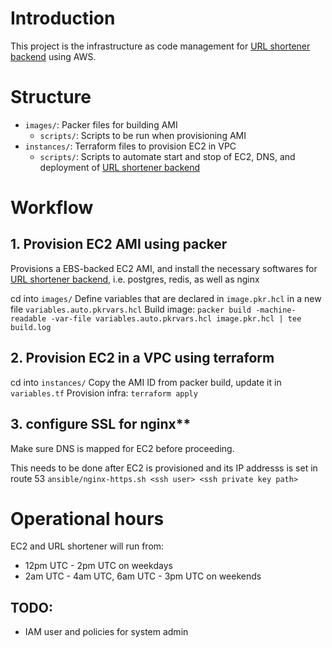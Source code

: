# Introduction
This project is the infrastructure as code management for [URL shortener backend](https://github.com/hanchiang/url-shortener-backend) using AWS.

# Structure
* `images/`: Packer files for building AMI
    * `scripts/`: Scripts to be run when provisioning AMI
* `instances/`: Terraform files to provision EC2 in VPC
    * `scripts/`: Scripts to automate start and stop of EC2, DNS, and deployment of [URL shortener backend](https://github.com/hanchiang/url-shortener-backend)


# Workflow
## 1. Provision EC2 AMI using packer
Provisions a EBS-backed EC2 AMI, and install the necessary softwares for [URL shortener backend](https://github.com/hanchiang/url-shortener-backend), i.e. postgres, redis, as well as nginx

cd into `images/`
Define variables that are declared in `image.pkr.hcl` in a new file `variables.auto.pkrvars.hcl`
Build image: `packer build -machine-readable -var-file variables.auto.pkrvars.hcl image.pkr.hcl | tee build.log`

## 2. Provision EC2 in a VPC using terraform
cd into `instances/`
Copy the AMI ID from packer build, update it in `variables.tf`
Provision infra: `terraform apply`

## 3. configure SSL for nginx**
Make sure DNS is mapped for EC2 before proceeding.

This needs to be done after EC2 is provisioned and its IP addresss is set in route 53
`ansible/nginx-https.sh <ssh user> <ssh private key path>`

# Operational hours
EC2 and URL shortener will run from:
* 12pm UTC - 2pm UTC on weekdays
* 2am UTC - 4am UTC, 6am UTC - 3pm UTC on weekends

## TODO:
* IAM user and policies for system admin
